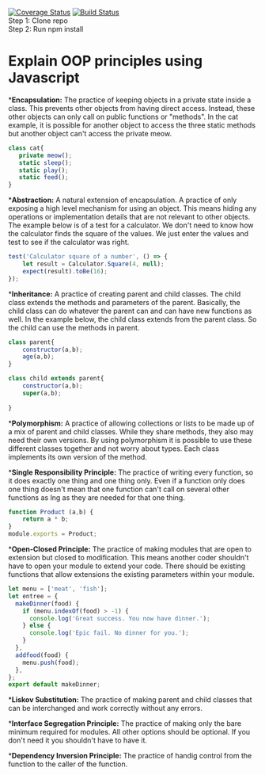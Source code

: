 [![Coverage Status](https://coveralls.io/repos/github/gs494/is219calculator/badge.svg?branch=master)](https://coveralls.io/github/gs494/is219calculator?branch=master) 
[![Build Status](https://travis-ci.org/gs494/is219calculator.svg?branch=master)](https://travis-ci.org/gs494/is219calculator)   
Step 1: Clone repo  
Step 2: Run npm install     


# Explain OOP principles using Javascript    

*__Encapsulation:__ The practice of keeping objects in a private state inside a class. 
This prevents other objects from having direct access.
 Instead, these other objects can only call on public functions or "methods". In the cat example, it is possible for 
 another object to access the three static methods but another object can't access the private meow. 
 ```js
class cat{
    private meow();
    static sleep();
    static play();
    static feed();
}
```
*__Abstraction:__ A natural extension of encapsulation. 
A practice of only exposing a high level mechanism for using an object. 
This means hiding any operations or implementation details that are not relevant to other objects. 
The example below is of a test for a calculator. 
We don't need to know how the calculator finds the square of the values. 
We just enter the values and test to see if the calculator was right.
```js
test('Calculator square of a number', () => {
    let result = Calculator.Square(4, null);
    expect(result).toBe(16);
});
```
*__Inheritance:__   A practice of creating parent and child classes. 
The child class extends the methods and parameters of the parent. 
Basically, the child class can do whatever the parent can and can have new functions as well. 
In the example below, the child class extends from the parent class. So the child can use the methods in parent.
```js
class parent{
    constructor(a,b);
    age(a,b);
}

class child extends parent{
    constructor(a,b);
    super(a,b);
    
}
```
*__Polymorphism:__ A practice of allowing collections or lists to be made up of a mix of parent and child classes. 
While they share methods, they also may need their own versions. 
By using polymorphism it is possible to use these different classes together and not worry about types. 
Each class implements its own version of the method. 

*__Single Responsibility Principle:__ The practice of writing every function, so 
it does exactly one thing and one thing only. 
Even if a function only does one thing doesn't mean that one function can't call
 on several other functions as lng as they are needed for that one thing.
```js
function Product (a,b) {
    return a * b;
}
module.exports = Product;
```
*__Open-Closed Principle:__ The practice of making modules that are open to extension but closed to modification. 
This means another coder shouldn't have to open your module to extend your code. 
There should be existing functions that allow extensions the existing parameters within your module.
```js
let menu = ['meat', 'fish'];
let entree = {
  makeDinner(food) {
    if (menu.indexOf(food) > -1) {
      console.log('Great success. You now have dinner.');
    } else {
      console.log('Epic fail. No dinner for you.');
    }
  },
  addfood(food) {
    menu.push(food);
  },
};
export default makeDinner;
```
*__Liskov Substitution:__ The practice of making parent and child classes that can be interchanged and work correctly without any errors.

*__Interface Segregation Principle:__ The practice of making only the bare minimum required for modules. All other options should be optional. 
If you don't need it you shouldn't have to have it.

*__Dependency Inversion Principle:__ The practice of handig control from the function to the caller of the function.

